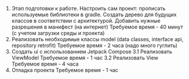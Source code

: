 1. Этап подготовки к работе. Настроить сам проект: прописать используемые библиотеки в gradle. 
   Создать дерево для будущих классов в соответствии с архитектурой. Добавить нужные разрешения в манифест (на интернет)
   Требуемое время - 40 минут (с учетом загрузки среды и проекта) 
2. Реализовать необходимые классы model (data classes, interface api, repository retrofit)
   Требуемое время - 2 часа (надо много гуглить)
3. Создать ui с использованием Jetpack Compose
   3.1 Реализовать ViewModel
   Требуемое время - 1 час
   3.2 Реализовать View
   Требуемое время - 4 часа
4. Отладка проекта 
	Требуемое время - 1 час
